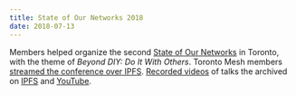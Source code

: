 ```yaml
---
title: State of Our Networks 2018
date: 2018-07-13
---
```

Members helped organize the second [State of Our Networks](https://ournetworks.ca/2018) in Toronto, with the theme of _Beyond DIY: Do It With Others_. Toronto Mesh members [streamed the conference over IPFS](https://github.com/tomeshnet/ipfs-live-streaming). [Recorded videos](https://ournetworks.ca/conference/recorded-talks/) of talks the archived on [IPFS](https://ipfs.io/ipfs/QmQQfD1ztg1aG82VmUmutusbxn7tL4c2o1qHv1ivyWbNj6/) and [YouTube](https://www.youtube.com/playlist?list=PLx7_J32Ys60ey2bgSn2soAoBy0v9bBUbT).
